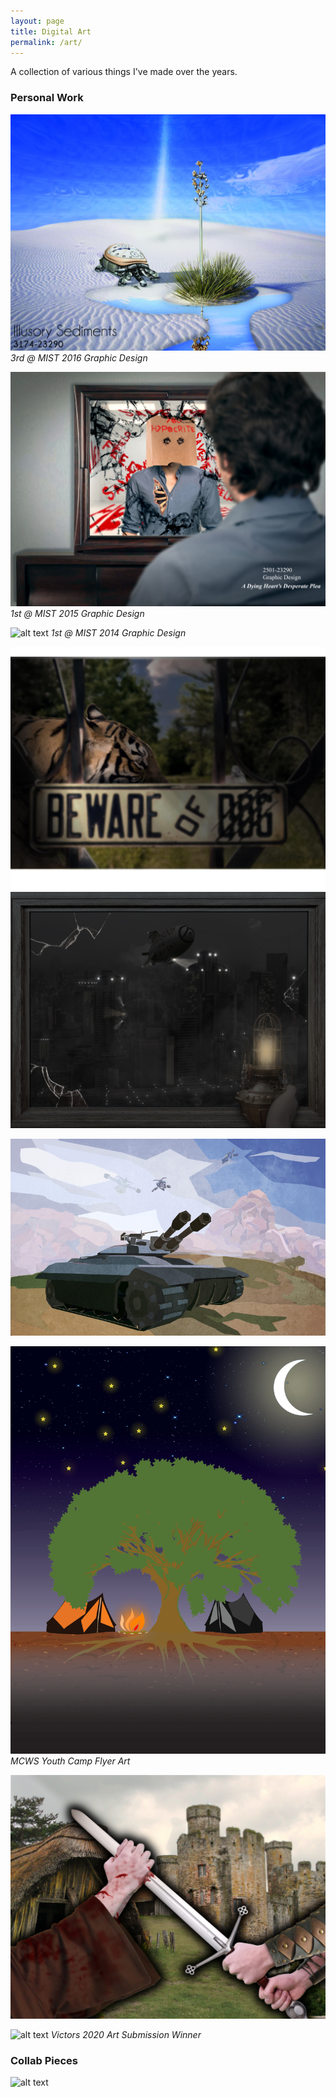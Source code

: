 ```yaml
---
layout: page
title: Digital Art
permalink: /art/
---
```


A collection of various things I've made over the years.
### Personal Work
![alt text](/assets/art/turtle.jpg)
*3rd @ MIST 2016 Graphic Design* 


![alt text](/assets/art/mirror.jpg)
*1st @ MIST 2015 Graphic Design* 


![alt text](/assets/art/street.jpg)
*1st @ MIST 2014 Graphic Design*  

![alt text](/assets/art/fence.jpg)
![alt text](/assets/art/orwell.jpg)  



![alt text](/assets/art/tank.jpg)




![alt text](/assets/art/tree.jpg)
*MCWS Youth Camp Flyer Art*  


![alt text](/assets/art/war.jpg) 



![alt text](/assets/art/wolverine.jpg)
*Victors 2020 Art Submission Winner*  


### Collab Pieces
![alt text](/assets/art/shirt.jpg)
